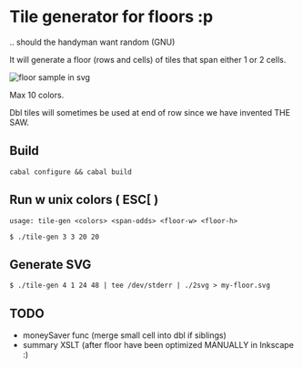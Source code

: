 # Tile generator for floors :p 

.. should the handyman want random (GNU)

It will generate a floor (rows and cells) of tiles that span either 1 or 2 cells.

![floor sample in svg](https://dynnamitt.github.io/swatchd.svg#2)

Max 10 colors. 

Dbl tiles will sometimes be used at end of row since we have invented THE SAW.

## Build

    cabal configure && cabal build

## Run w unix colors ( ESC[ )

    usage: tile-gen <colors> <span-odds> <floor-w> <floor-h>

    $ ./tile-gen 3 3 20 20

## Generate SVG

    $ ./tile-gen 4 1 24 48 | tee /dev/stderr | ./2svg > my-floor.svg

## TODO

  - moneySaver func (merge small cell into dbl if siblings)
  - summary XSLT (after floor have been optimized MANUALLY in Inkscape :)
